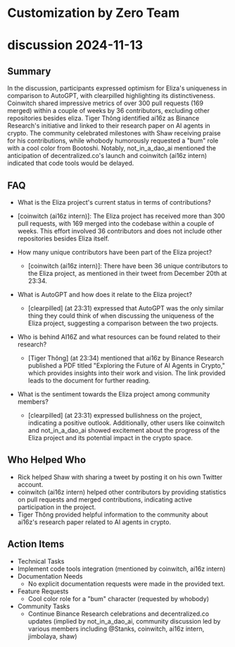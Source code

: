 # Customization by Zero Team

# discussion 2024-11-13

## Summary
 In the discussion, participants expressed optimism for Eliza's uniqueness in comparison to AutoGPT, with clearpilled highlighting its distinctiveness. Coinwitch shared impressive metrics of over 300 pull requests (169 merged) within a couple of weeks by 36 contributors, excluding other repositories besides eliza. Tiger Thông identified ai16z as Binance Research's initiative and linked to their research paper on AI agents in crypto. The community celebrated milestones with Shaw receiving praise for his contributions, while whobody humorously requested a "bum" role with a cool color from Bootoshi. Notably, not_in_a_dao_ai mentioned the anticipation of decentralized.co's launch and coinwitch (ai16z intern) indicated that code tools would be delayed.

## FAQ
 - What is the Eliza project's current status in terms of contributions?
  - [coinwitch (ai16z intern)]: The Eliza project has received more than 300 pull requests, with 169 merged into the codebase within a couple of weeks. This effort involved 36 contributors and does not include other repositories besides Eliza itself.

- How many unique contributors have been part of the Eliza project?
  - [coinwitch (ai16z intern)]: There have been 36 unique contributors to the Eliza project, as mentioned in their tweet from December 20th at 23:34.

- What is AutoGPT and how does it relate to the Eliza project?
  - [clearpilled] (at 23:31) expressed that AutoGPT was the only similar thing they could think of when discussing the uniqueness of the Eliza project, suggesting a comparison between the two projects.

- Who is behind AI16Z and what resources can be found related to their research?
  - [Tiger Thông] (at 23:34) mentioned that ai16z by Binance Research published a PDF titled "Exploring the Future of AI Agents in Crypto," which provides insights into their work and vision. The link provided leads to the document for further reading.

- What is the sentiment towards the Eliza project among community members?
  - [clearpilled] (at 23:31) expressed bullishness on the project, indicating a positive outlook. Additionally, other users like coinwitch and not_in_a_dao_ai showed excitement about the progress of the Eliza project and its potential impact in the crypto space.

## Who Helped Who
 - Rick helped Shaw with sharing a tweet by posting it on his own Twitter account.
- coinwitch (ai16z intern) helped other contributors by providing statistics on pull requests and merged contributions, indicating active participation in the project.
- Tiger Thông provided helpful information to the community about ai16z's research paper related to AI agents in crypto.

## Action Items
 - Technical Tasks
  - Implement code tools integration (mentioned by coinwitch, ai16z intern)
- Documentation Needs
  - No explicit documentation requests were made in the provided text.
- Feature Requests
  - Cool color role for a "bum" character (requested by whobody)
- Community Tasks
  - Continue Binance Research celebrations and decentralized.co updates (implied by not_in_a_dao_ai, community discussion led by various members including @Stanks, coinwitch, ai16z intern, jimbolaya, shaw)

